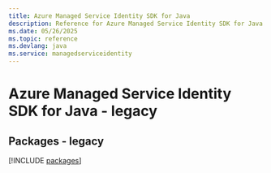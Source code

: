 ```yaml
---
title: Azure Managed Service Identity SDK for Java
description: Reference for Azure Managed Service Identity SDK for Java
ms.date: 05/26/2025
ms.topic: reference
ms.devlang: java
ms.service: managedserviceidentity
---
```

# Azure Managed Service Identity SDK for Java - legacy
## Packages - legacy
[!INCLUDE [packages](managed-service-identity-index.md)]